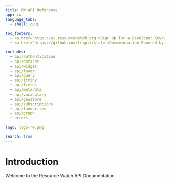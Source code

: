 ```yaml
---
title: RW API Reference
app: rw
language_tabs:
  - shell: cURL

toc_footers:
  - <a href='http://ui.resourcewatch.org'>Sign Up for a Developer Key</a>
  - <a href='https://github.com/tripit/slate'>Documentation Powered by Slate</a>

includes:
  - api/authentication
  - api/dataset
  - api/widget
  - api/layer
  - api/query
  - api/jiminy
  - api/fields
  - api/metadata
  - api/vocabulary
  - api/geostore
  - api/subscriptions
  - api/favourites
  - api/graph
  - errors

logo: logo-rw.png

search: true
---
```


# Introduction

Welcome to the Resource Watch API Documentation
